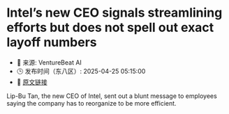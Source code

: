 # Intel’s new CEO signals streamlining efforts but does not spell out exact layoff numbers
- 📅 来源: VentureBeat AI
- 🕒 发布时间（东八区）: 2025-04-25 05:15:00
- 🔗 [原文链接](https://venturebeat.com/games/intels-new-ceo-signals-streamlining-efforts-but-does-not-spell-out-exact-layoff-numbers/)

Lip-Bu Tan, the new CEO of Intel, sent out a blunt message to employees saying the company has to reorganize to be more efficient.